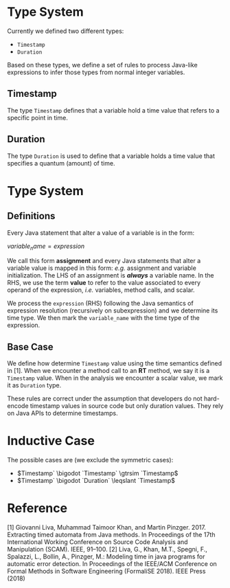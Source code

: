 # Type System

Currently we defined two different types:
* `Timestamp`
* `Duration`

Based on these types, we define a set of rules to process Java-like expressions to infer those types from normal 
integer variables.

## Timestamp
The type `Timestamp` defines that a variable hold a time value that refers to a specific point in time.

## Duration
The type `Duration` is used to define that a variable holds a time value that specifies a quantum (amount) of time.


# Type System

## Definitions

Every Java statement that alter a value of a variable is in the form:

$` variable_name = expression `$

We call this form **assignment** and every Java statements that alter a variable value is mapped in this form: *e.g.* assignment and variable initialization.
The LHS of an assignment is _**always**_ a variable name. In the RHS, we use the term **value** to refer to the value associated to every operand of the expression, 
*i.e.* variables, method calls, and scalar.

We process the `expression` (RHS) following the Java semantics of expression resolution (recursively on subexpression) and we determine its time type. 
We then mark the `variable_name` with the time type of the expression.

## Base Case
We define how determine `Timestamp` value using the time semantics defined in [1].
When we encounter a method call to an **RT** method, we say it is a `Timestamp` value.
When in the analysis we encounter a scalar value, we mark it as `Duration` type.

These rules are correct under the assumption that developers do not hard-encode timestamp values in source code but only duration values.
They rely on Java APIs to determine timestamps.


# Inductive Case

The possible cases are (we exclude the symmetric cases):
* $``Timestamp` \bigodot `Timestamp` \gtrsim `Timestamp``$
* $``Timestamp` \bigodot `Duration`  \leqslant `Timestamp``$



# Reference
[1] Giovanni Liva, Muhammad Taimoor Khan, and Martin Pinzger. 2017. Extracting timed automata from Java methods. In Proceedings of the 17th International Working Conference on Source Code Analysis and Manipulation (SCAM). IEEE, 91–100.
[2] Liva, G., Khan, M.T., Spegni, F., Spalazzi, L., Bollin, A., Pinzger, M.: Modeling time in java programs for automatic error detection. In Proceedings of the IEEE/ACM Conference on Formal Methods in Software Engineering (FormaliSE 2018). IEEE Press (2018)